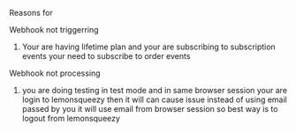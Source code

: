 Reasons for 

Webhook not triggerring
1) Your are having lifetime plan and your are subscribing to subscription events your need to subscribe to order events

Webhook not processing
1) you are doing testing in test mode and in same browser session your are login to lemonsqueezy then it will can cause issue instead of using email
   passed by you it will use email from browser session so best way is to logout from lemonsqueezy
